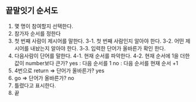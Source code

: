 ## 끝말잇기 순서도
1. 몇 명이 참여할지 선택한다.
2. 참가자 순서를 정한다
3. 첫 번째 사람이 제시어를 말한다.
   3-1. 첫 번째 사람인지 알아야 한다.
   3-2. 어떤 제시어를 내놨는지 알아야 한다.
   3-3. 입력한 단어가 올바른가 확인 한다.
4. 다음사람이 단어를 말한다.
   4-1. 현재 순서를 파악한다.
   4-2. 현재 순서에 1을 더한 값이 number보다 큰가?
   yes : 다음 순서를 1
   no : 다음 순서를 현재 순서 +1 
5. 4번으로 return => 단어가 올바른가? yes
6. go => 단어가 올바른가? no
7. 틀렸다고 표시한다.
8. 끝
